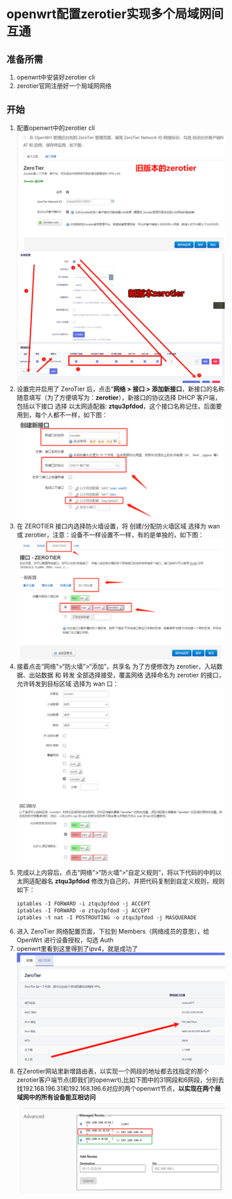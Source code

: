 # openwrt配置zerotier实现多个局域网间互通

## 准备所需
1. openwrt中安装好zerotier cli
2. zerotier官网注册好一个局域网网络

## 开始
1. 配置openwrt中的zerotier cli
   ![alt text](image.png)
   ![alt text](image-2.png)
2. 设置完并启用了 ZeroTier 后，点击“**网络 > 接口 > 添加新接口**，新接口的名称 随意填写（为了方便填写为：**zerotier**），新接口的协议选择 DHCP 客户端，包括以下接口 选择 以太网适配器: **ztqu3pfdod**，这个接口名称记住，后面要用到，每个人都不一样，如下图：
   ![alt text](image-1.png)
3. 在 ZEROTIER 接口内选择防火墙设置，将 创建/分配防火墙区域 选择为 wan 或 zerotier，注意：设备不一样设置不一样，有的是单独的，如下图：
   ![alt text](image-3.png)
4. 接着点击“网络”>“防火墙”>“添加”，共享名 为了方便修改为 zerotier，入站数据、出站数据 和 转发 全部选择接受，覆盖网络 选择命名为 zerotier 的接口，允许转发到目标区域 选择为 wan 口：
   ![alt text](image-4.png)
5. 完成以上内容后，点击“网络”>“防火墙”>“自定义规则”，将以下代码的中的以太网适配器名 **ztqu3pfdod** 修改为自己的，并把代码复制到自定义规则，规则如下：
   ```
   iptables -I FORWARD -i ztqu3pfdod -j ACCEPT
   iptables -I FORWARD -o ztqu3pfdod -j ACCEPT
   iptables -t nat -I POSTROUTING -o ztqu3pfdod -j MASQUERADE
   ```
6. 进入 ZeroTier 网络配置页面，下拉到 Members（网络成员的意思），给 OpenWrt 进行设备授权，勾选 Auth
7. openwrt里看到这里得到了ipv4，就是成功了
   ![alt text](image-5.png)
8. 在Zerotier网站里新增路由表，以实现一个网段的地址都去找指定的那个zerotier客户端节点(即我们的openwrt),比如下图中的31网段和6网段，分别去找192.168.196.31和192.168.196.6对应的两个openwrt节点，**以实现在两个局域网中的所有设备能互相访问**
   ![alt text](image-6.png)